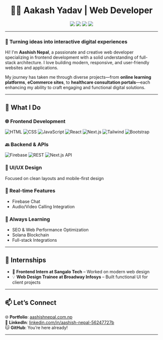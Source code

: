 <h1 align="center">👨‍💻 Aakash Yadav | Web Developer</h1>

<p align="center">
  <img src="https://img.shields.io/badge/Frontend-React.js-blue?logo=react&logoColor=white" />
  <img src="https://img.shields.io/badge/Backend-Firebase-yellow?logo=firebase&logoColor=white" />
  <img src="https://img.shields.io/badge/UI/UX-Design-critical?logo=figma&logoColor=white" />
  <img src="https://img.shields.io/badge/Always-Learning-green?logo=codewars&logoColor=white" />
</p>

---

### 🚀 Turning ideas into interactive digital experiences

Hi! I'm **Aashish Nepal**, a passionate and creative web developer specializing in frontend development with a solid understanding of full-stack architecture. I love building modern, responsive, and user-friendly websites and applications.  

My journey has taken me through diverse projects—from **online learning platforms**, **eCommerce sites**, to **healthcare consultation portals**—each enhancing my ability to craft engaging and functional digital solutions.

---

## 💼 What I Do

### 🌐 Frontend Development  
![HTML](https://img.shields.io/badge/HTML5-E34F26?style=flat&logo=html5&logoColor=white)
![CSS](https://img.shields.io/badge/CSS3-1572B6?style=flat&logo=css3&logoColor=white)
![JavaScript](https://img.shields.io/badge/JavaScript-F7DF1E?style=flat&logo=javascript&logoColor=black)
![React](https://img.shields.io/badge/React.js-61DAFB?style=flat&logo=react&logoColor=black)
![Next.js](https://img.shields.io/badge/Next.js-000000?style=flat&logo=next.js&logoColor=white)
![Tailwind](https://img.shields.io/badge/Tailwind_CSS-38B2AC?style=flat&logo=tailwind-css&logoColor=white)
![Bootstrap](https://img.shields.io/badge/Bootstrap-563D7C?style=flat&logo=bootstrap&logoColor=white)

### 🔙 Backend & APIs  
![Firebase](https://img.shields.io/badge/Firebase-FFCA28?style=flat&logo=firebase&logoColor=black)
![REST](https://img.shields.io/badge/REST%20API-005571?style=flat)
![Next.js API](https://img.shields.io/badge/Next.js%20API-000000?style=flat&logo=next.js&logoColor=white)

### 🎨 UI/UX Design  
Focused on clean layouts and mobile-first design

### 💬 Real-time Features  
- Firebase Chat
- Audio/Video Calling Integration

### 🧠 Always Learning  
- SEO & Web Performance Optimization  
- Solana Blockchain  
- Full-stack Integrations

---

## 📌 Internships

- 🏥 **Frontend Intern at Sangalo Tech** – Worked on modern web design  
- 💡 **Web Design Trainee at Broadway Infosys** – Built functional UI for client projects

---

## 📫 Let’s Connect

🌐 **Portfolio**: [aashishnepal.com.np](https://www.aashish-nepal.com.np/)  
💼 **LinkedIn**: [linkedin.com/in/aashish-nepal-56247727b](https://www.linkedin.com/in/aashish-nepal-56247727b/)  
🐱 **GitHub**: You’re here already!

---
